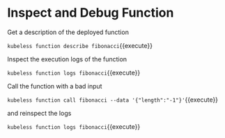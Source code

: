 # Inspect and Debug Function #

Get a description of the deployed function

`kubeless function describe fibonacci`{{execute}}

Inspect the execution logs of the function

`kubeless function logs fibonacci`{{execute}}

Call the function with a bad input

`kubeless function call fibonacci --data '{"length":"-1"}'`{{execute}}

and reinspect the logs

`kubeless function logs fibonacci`{{execute}}
